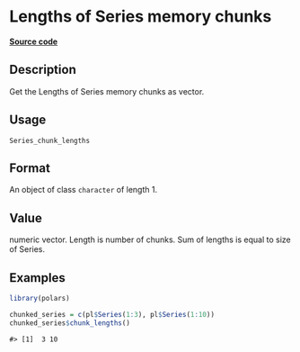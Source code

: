 
# Lengths of Series memory chunks

[**Source code**](https://github.com/pola-rs/r-polars/tree/3908b5beab9ec917b825bad8f9a820caad37cb4a/R/#L)

## Description

Get the Lengths of Series memory chunks as vector.

## Usage

<pre><code class='language-R'>Series_chunk_lengths
</code></pre>

## Format

An object of class <code>character</code> of length 1.

## Value

numeric vector. Length is number of chunks. Sum of lengths is equal to
size of Series.

## Examples

``` r
library(polars)

chunked_series = c(pl$Series(1:3), pl$Series(1:10))
chunked_series$chunk_lengths()
```

    #> [1]  3 10
